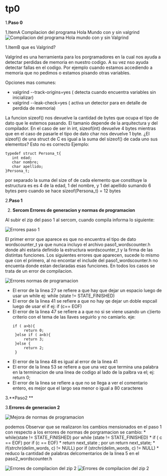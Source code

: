 # tp0

1.**Paso 0**

  1.ItemA
  Compilacion del programa Hola Mundo con y sin valgrind
    ![Compilacion del programa Hola mundo con y sin Valgrind](https://github.com/agustinaa235/tp0/blob/master/HolaMundoConYSinValgrind.png)
    
  
    
 1.ItemB
 que es Valgrind?
 
 Valgrind es una herramienta para los porgramadores en la cual nos ayuda a detectar perdidas de memoria en nuestro codigo.
 A su vez nso ayuda detectar fallas en el codigo. Por ejemplo cuando estamos accediendo a memoria que no pedimos o estamos
 pisando otras variables.
 
 Opciones mas comunes:
 
   * valgrind --track-origins=yes ( detecta cuando encuentra variables sin inicializar)
   * valgrind --leak-check=yes ( activa un detector para en detalle de perdida de memoria)
 
 La funcion sizeof() nos devuelve la cantidad de bytes que ocupa el tipo de dato que le estemos pasando.
 El tamanio depende de la arquitectura y del compilador.
 En el caso de ser in int, sizeof(int) devuelve 4 bytes mientras que en el caso de pasarle el tipo de dato char 
 nos devuelve 1 byte.
 ¿El sizeof() de una struct de C es igual a la suma del sizeof() de cada uno sus elementos?
 Esto no es correcto
 Ejemplo:
 ```
 typedef struct Persona_t{
    int edad;
    char nombre;
    char apellido;
 }Persona_t;
 ```
 por separado la suma del size of de cada elemento que constituye la estructura es es 4 de la edad, 1 del nombre, y 1 del apellido sumando 6 bytes pero cuando se hace sizeof(Persona_t) = 12 bytes
 
 
 
 2.**Paso 1**
 
   2. **Sercom Errores de generacion y normas de programacion**
   
   Al subir el zip del paso 1 al sercom, cuando compila informa lo siguiente:
   
  ![Errores paso 1](https://github.com/agustinaa235/tp0/blob/master/ErroresPaso1.png)


El primer error que aparece es que no encuentra el tipo de dato wordscounter_t ya que nunca incluyo el archivo paso1_wordscounter.h donde ahi 
estaria definido la estructura wordscounter_t y la firma de las distintas funciones.
Los siguientes errores que aparecen, sucede lo mismo que con el primero, al no encontar el include del paso1_wordscounter.h no encuenta donde estan declaradas esas funciones. En todos los casos se trata de un error de compilacion.

 ![Errores normas de programacion](https://github.com/agustinaa235/tp0/blob/master/ErroresPaso1parte2.png)
 
 * El error de la linea 27 se refiere a que hay que dejar un espacio luego de usar un while ej: while (state != STATE_FINISHED)
 * El error de la linea 41 se refiere a que no hay qe dejar un doble espcail luego de usar el if ej: if (c== EOF)
 * El error de la linea 47 se refiere a a que no si se viene usando un c}ierto criterio con el tema de las llaves seguirlo y no camiarlo. eje:
   ```
   if ( a>b){
        return 0;
    }else if ( a<b){
        return 3;
    }else {
        return 2;
    }
    ```
 * El error de la linea 48 es igual al error de la linea 41
 * El error de la linea 53 se refiere a que una vez que termina una palabra en la terminacion de una linea de codigo al lado de la palbra va el; ej: return 0;
 * El error de la linea se refiere a que no se llega a ver el comentario entero, es mejor que el largo sea menor o igual a 80 caracteres 
 
3.**Paso2 **

  3.**Errores de generacion 2**
   
   ![Mejora de normas de programacion](https://github.com/agustinaa235/tp0/blob/master/mejorasDeVerificacionDeNormasPaso2.png)

   podemos Observar que se realizaron los cambios mensionados en el paso 1 con respecto a los errores de normas de porgramacion 
   se cambio:
      * while(state != STATE_FINISHED) por while (state != STATE_FINISHED)
      * if (  c == EOF) por if (c == EOF)
      * return next_state ; por un return next_state; 
      * if(strchr(delim_words, c) != NULL) por if (strchr(delim_words, c) != NULL)
      * reduco la cantidad de palabras delcomentarios de la linea 5 en el paso2_wordscounter.h
      
    

 ![Errores de compilacion del zip 2](https://github.com/agustinaa235/tp0/blob/master/ErroresPaso2Parte1.png)
 ![Errores de compilacion del zip 2](https://github.com/agustinaa235/tp0/blob/master/ErroresPaso2Parte2.png)
 
   
 
   
 
 
